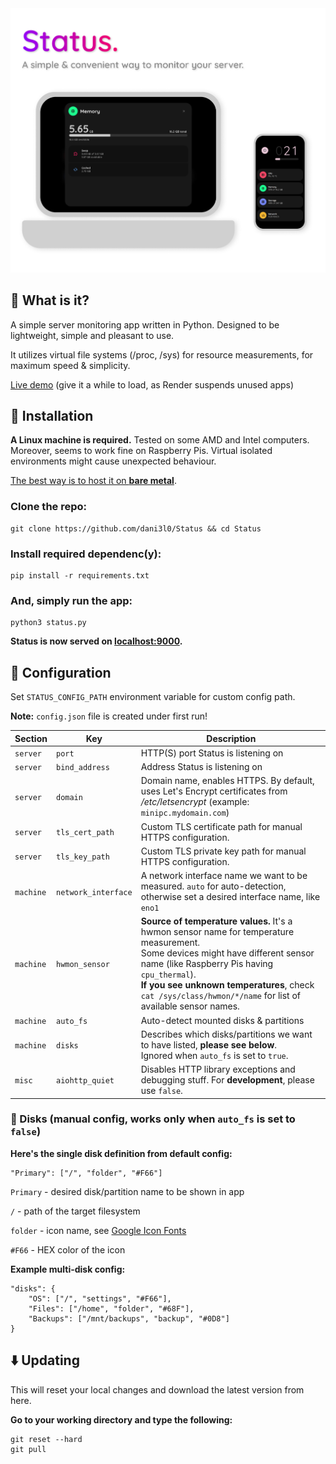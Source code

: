<img src="screenshots/status.png" alt="Status" width="600"/>

## 🧐 What is it?

A simple server monitoring app written in Python.
Designed to be lightweight, simple and pleasant to use.

It utilizes virtual file systems (/proc, /sys) for resource measurements, for maximum speed & simplicity.

[Live demo](https://status-ksk5.onrender.com/) (give it a while to load, as Render suspends unused apps)

## 🚀 Installation

**A Linux machine is required.**
Tested on some AMD and Intel computers.
Moreover, seems to work fine on Raspberry Pis.
Virtual isolated environments might cause unexpected behaviour.

<u>The best way is to host it on **bare metal**</u>.

### Clone the repo:

```
git clone https://github.com/dani3l0/Status && cd Status
```

### Install required dependenc(y):

```
pip install -r requirements.txt
```

### And, simply run the app:

```
python3 status.py
```

**Status is now served on [localhost:9000](http://localhost:9000).**


## 📝 Configuration

Set `STATUS_CONFIG_PATH` environment variable for custom config path.

**Note:** `config.json` file is created under first run!

| Section   | Key                 | Description                                                                                                                                                                                                                                                                                         |
|-----------|---------------------|-----------------------------------------------------------------------------------------------------------------------------------------------------------------------------------------------------------------------------------------------------------------------------------------------------|
| `server`  | `port`              | HTTP(S) port Status is listening on                                                                                                                                                                                                                                                                 |
| `server`  | `bind_address`      | Address Status is listening on                                                                                                                                                                                                                                                                      |
| `server`  | `domain`            | Domain name, enables HTTPS. By default, uses Let's Encrypt certificates from _/etc/letsencrypt_ (example: `minipc.mydomain.com`)                                                                                                                                                                    |
| `server`  | `tls_cert_path`     | Custom TLS certificate path for manual HTTPS configuration.                                                                                                                                                                                                                                         |
| `server`  | `tls_key_path`      | Custom TLS private key path for manual HTTPS configuration.                                                                                                                                                                                                                                         |
| `machine` | `network_interface` | A network interface name we want to be measured. `auto` for auto-detection, otherwise set a desired interface name, like `eno1`                                                                                                                                                                     |
| `machine` | `hwmon_sensor`      | **Source of temperature values.** It's a hwmon sensor name for temperature measurement.<br>Some devices might have different sensor name (like Raspberry Pis having `cpu_thermal`).<br>**If you see unknown temperatures**, check `cat /sys/class/hwmon/*/name` for list of available sensor names. |
| `machine` | `auto_fs`           | Auto-detect mounted disks & partitions                                                                                                                                                                                                                                                              |
| `machine` | `disks`             | Describes which disks/partitions we want to have listed, **please see below**.<br>Ignored when `auto_fs` is set to `true`.                                                                                                                                                                          |
| `misc`    | `aiohttp_quiet`     | Disables HTTP library exceptions and debugging stuff. For **development**, please use `false`.                                                                                                                                                                                                      |


### 💾 Disks (manual config, works only when `auto_fs` is set to `false`)

**Here's the single disk definition from default config:**

```
"Primary": ["/", "folder", "#F66"]
```

`Primary` - desired disk/partition name to be shown in app

`/` - path of the target filesystem

`folder` - icon name, see [Google Icon Fonts](https://fonts.google.com/icons)

`#F66` - HEX color of the icon


**Example multi-disk config:**

```
"disks": {
    "OS": ["/", "settings", "#F66"],
    "Files": ["/home", "folder", "#68F"],
    "Backups": ["/mnt/backups", "backup", "#0D8"]
}
```

## ⬇️ Updating

This will reset your local changes and download the latest version from here.

**Go to your working directory and type the following:**

```
git reset --hard
git pull
```

